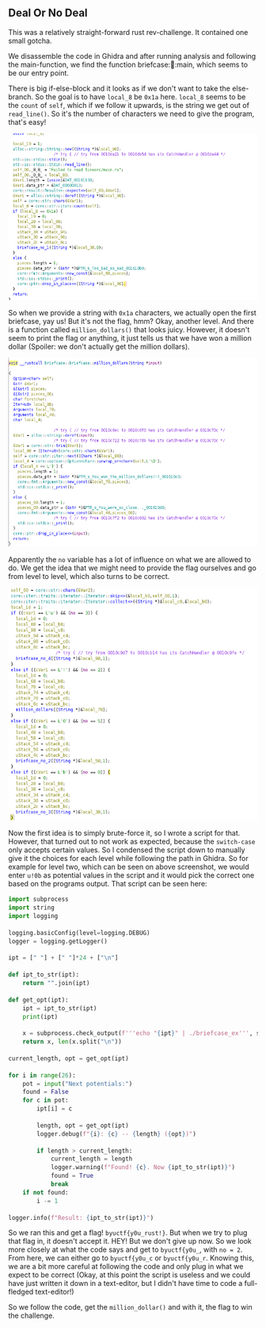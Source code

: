 ## Deal Or No Deal

This was a relatively straight-forward rust rev-challenge. It contained one small gotcha.

We disassemble the code in Ghidra and after running analysis and following the main-function, we find
the function briefcase::briefcase::main, which seems to be our entry point. 

There is big if-else-block and it looks as if we don't want to take the else-branch.
So the goal is to have `local_8` be `0x1a` here. `local_8` seems to be the `count` of `self`, which
if we follow it upwards, is the string we get out of `read_line()`. So it's the number of characters we
need to give the program, that's easy!

![Image of the first briefcase](bc1.png)

So when we provide a string with `0x1a` characters, we actually open the first briefcase, yay us!
But it's not the flag, hmm? Okay, another level. And there is a function called `million_dollars()` that looks juicy. However, it doesn't seem to print the flag or anything, it just tells us that we have won a million dollar (Spoiler: we don't actually get the million dollars).

![Million Dollars function](milliondolls.png)

Apparently the `no` variable has a lot of influence on what we are allowed to do. We get the idea that we might need to provide the flag ourselves and go from level to level, which also turns to be correct.

![Second level](secondlevel.png)

Now the first idea is to simply brute-force it, so I wrote a script for that. However, that turned out to not work as expected, because the `switch-case` only accepts certain values. So I condensed the script down to manually give it the choices for each level while following the path in Ghidra. So for example for level two, which can be seen on above screenshot, we would enter `u!0b` as potential values in the script and it would pick the correct one based on the programs output. That script can be seen here:

```python
import subprocess
import string
import logging

logging.basicConfig(level=logging.DEBUG)
logger = logging.getLogger()

ipt = [" "] + [" "]*24 + ["\n"]

def ipt_to_str(ipt):
    return "".join(ipt)

def get_opt(ipt):
    ipt = ipt_to_str(ipt)
    print(ipt)

    x = subprocess.check_output(f'''echo "{ipt}" | ./briefcase_ex''', shell=True).decode("ascii")
    return x, len(x.split("\n"))

current_length, opt = get_opt(ipt)

for i in range(26):
    pot = input("Next potentials:")
    found = False
    for c in pot:
        ipt[i] = c

        length, opt = get_opt(ipt)
        logger.debug(f"{i}: {c} -- {length} ({opt})")

        if length > current_length:
            current_length = length
            logger.warning(f"Found! {c}. Now {ipt_to_str(ipt)}")
            found = True
            break
    if not found:
        i -= 1

logger.info(f"Result: {ipt_to_str(ipt)}")
```

So we ran this and get a flag! `byuctf{y0u_rust!}`. But when we try to plug that flag in, it doesn't accept it. HEY!
But we don't give up now. So we look more closely at what the code says and get to `byuctf{y0u_`, with `no = 2`. From here,
we can either go to `byuctf{y0u_c` or `byuctf{y0u_r`. Knowing this, we are a bit more careful at following the code and only plug in what we expect to be correct (Okay, at this point the script is useless and we could have just written it down in a text-editor, but I didn't have time to code a full-fledged text-editor!)

So we follow the code, get the `million_dollar()` and with it, the flag to win the challenge.